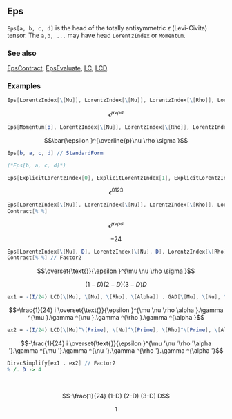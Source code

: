 ## Eps

`Eps[a, b, c, d]` is the head of the totally antisymmetric $\epsilon$ (Levi-Civita) tensor. The `a,b, ...` may have head `LorentzIndex` or `Momentum`.

### See also

[EpsContract](EpsContract), [EpsEvaluate](EpsEvaluate), [LC](LC), [LCD](LCD).

### Examples

```mathematica
Eps[LorentzIndex[\[Mu]], LorentzIndex[\[Nu]], LorentzIndex[\[Rho]], LorentzIndex[\[Sigma]]]
```

$$\bar{\epsilon }^{\mu \nu \rho \sigma }$$

```mathematica
Eps[Momentum[p], LorentzIndex[\[Nu]], LorentzIndex[\[Rho]], LorentzIndex[\[Sigma]]]
```

$$\bar{\epsilon }^{\overline{p}\nu \rho \sigma }$$

```mathematica
Eps[b, a, c, d] // StandardForm

(*Eps[b, a, c, d]*)
```

```mathematica
Eps[ExplicitLorentzIndex[0], ExplicitLorentzIndex[1], ExplicitLorentzIndex[2], ExplicitLorentzIndex[3]]
```

$$\bar{\epsilon }^{0123}$$

```mathematica
Eps[LorentzIndex[\[Mu]], LorentzIndex[\[Nu]], LorentzIndex[\[Rho]], LorentzIndex[\[Sigma]]]
Contract[% %]
```

$$\bar{\epsilon }^{\mu \nu \rho \sigma }$$

$$-24$$

```mathematica
Eps[LorentzIndex[\[Mu], D], LorentzIndex[\[Nu], D], LorentzIndex[\[Rho], D], LorentzIndex[\[Sigma], D]]
Contract[% %] // Factor2
```

$$\overset{\text{}}{\epsilon }^{\mu \nu \rho \sigma }$$

$$(1-D) (2-D) (3-D) D$$

```mathematica
ex1 = -(I/24) LCD[\[Mu], \[Nu], \[Rho], \[Alpha]] . GAD[\[Mu], \[Nu], \[Rho], \[Alpha]] // FCI
```

$$-\frac{1}{24} i \overset{\text{}}{\epsilon }^{\mu \nu \rho \alpha }.\gamma ^{\mu }.\gamma ^{\nu }.\gamma ^{\rho }.\gamma ^{\alpha }$$

```mathematica
ex2 = -(I/24) LCD[\[Mu]^\[Prime], \[Nu]^\[Prime], \[Rho]^\[Prime], \[Alpha]^\[Prime]] . GAD[\[Mu]^\[Prime], \[Nu]^\[Prime], \[Rho]^\[Prime], \[Alpha]^\[Prime]] // FCI
```

$$-\frac{1}{24} i \overset{\text{}}{\epsilon }^{\mu '\nu '\rho '\alpha '}.\gamma ^{\mu '}.\gamma ^{\nu '}.\gamma ^{\rho '}.\gamma ^{\alpha '}$$

```mathematica
DiracSimplify[ex1 . ex2] // Factor2
% /. D -> 4 
  
 

```

$$-\frac{1}{24} (1-D) (2-D) (3-D) D$$

$$1$$